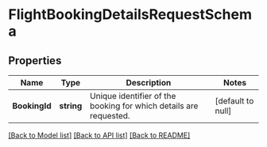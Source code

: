 # FlightBookingDetailsRequestSchema

## Properties
Name | Type | Description | Notes
------------ | ------------- | ------------- | -------------
**BookingId** | **string** | Unique identifier of the booking for which details are requested. | [default to null]

[[Back to Model list]](../README.md#documentation-for-models) [[Back to API list]](../README.md#documentation-for-api-endpoints) [[Back to README]](../README.md)

